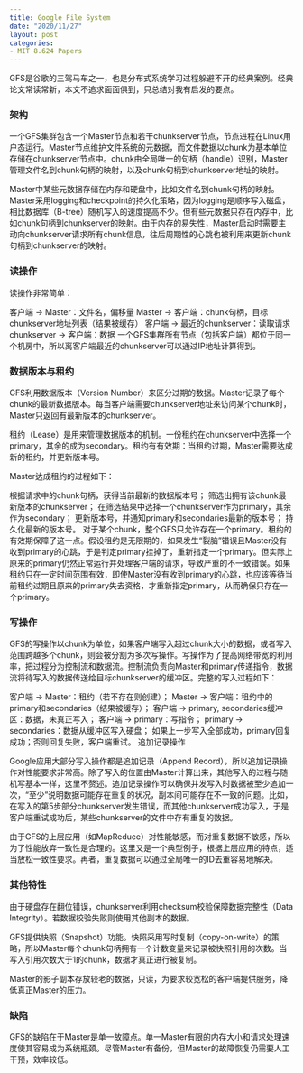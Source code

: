 ```yaml
---
title: Google File System
date: "2020/11/27"
layout: post
categories: 
- MIT 8.624 Papers
---
```


GFS是谷歌的三驾马车之一，也是分布式系统学习过程躲避不开的经典案例。经典论文常读常新，本文不追求面面俱到，只总结对我有启发的要点。

### 架构

一个GFS集群包含一个Master节点和若干chunkserver节点，节点进程在Linux用户态运行。Master节点维护文件系统的元数据，而文件数据以chunk为基本单位存储在chunkserver节点中。chunk由全局唯一的句柄（handle）识别，Master管理文件名到chunk句柄的映射，以及chunk句柄到chunkserver地址的映射。

Master中某些元数据存储在内存和硬盘中，比如文件名到chunk句柄的映射。Master采用logging和checkpoint的持久化策略，因为logging是顺序写入磁盘，相比数据库（B-tree）随机写入的速度提高不少。但有些元数据只存在内存中，比如chunk句柄到chunkserver的映射。由于内存的易失性，Master启动时需要主动向chunkserver请求所有chunk信息，往后周期性的心跳也被利用来更新chunk句柄到chunkserver的映射。

### 读操作

读操作非常简单：

客户端 -> Master：文件名，偏移量
Master -> 客户端：chunk句柄，目标chunkserver地址列表（结果被缓存）
客户端 -> 最近的chunkserver：读取请求
chunkserver -> 客户端：数据
一个GFS集群所有节点（包括客户端）都位于同一个机房中，所以离客户端最近的chunkserver可以通过IP地址计算得到。

### 数据版本与租约

GFS利用数据版本（Version Number）来区分过期的数据。Master记录了每个chunk的最新数据版本。每当客户端需要chunkserver地址来访问某个chunk时，Master只返回有最新版本的chunkserver。

租约（Lease）是用来管理数据版本的机制。一份租约在chunkserver中选择一个primary，其余的成为secondary。租约有有效期：当租约过期，Master需要达成新的租约，并更新版本号。

Master达成租约的过程如下：

根据请求中的chunk句柄，获得当前最新的数据版本号；
筛选出拥有该chunk最新版本的chunkserver；
在筛选结果中选择一个chunkserver作为primary，其余作为secondary；
更新版本号，并通知primary和secondaries最新的版本号；
持久化最新的版本号。
对于某个chunk，整个GFS只允许存在一个primary。租约的有效期保障了这一点。假设租约是无限期的，如果发生“裂脑”错误且Master没有收到primary的心跳，于是判定primary挂掉了，重新指定一个primary。但实际上原来的primary仍然正常运行并处理客户端的请求，导致严重的不一致错误。如果租约只在一定时间范围有效，即使Master没有收到primary的心跳，也应该等待当前租约过期且原来的primary失去资格，才重新指定primary，从而确保只存在一个primary。

### 写操作

GFS的写操作以chunk为单位，如果客户端写入超过chunk大小的数据，或者写入范围跨越多个chunk，则会被分割为多次写操作。写操作为了提高网络带宽的利用率，把过程分为控制流和数据流。控制流负责向Master和primary传递指令，数据流将待写入的数据传送给目标chunkserver的缓冲区。完整的写入过程如下：

客户端 -> Master：租约（若不存在则创建）；
Master -> 客户端：租约中的primary和secondaries（结果被缓存）；
客户端 -> primary, secondaries缓冲区：数据，未真正写入；
客户端 -> primary：写指令；
primary -> secondaries：数据从缓冲区写入硬盘；
如果上一步写入全部成功，primary回复成功；否则回复失败，客户端重试。
追加记录操作

Google应用大部分写入操作都是追加记录（Append Record），所以追加记录操作对性能要求非常高。除了写入的位置由Master计算出来，其他写入的过程与随机写基本一样，这里不赘述。追加记录操作可以确保并发写入时数据被至少追加一次，“至少”说明数据可能存在重复的状况，副本间可能存在不一致的问题。比如，在写入的第5步部分chunkserver发生错误，而其他chunkserver成功写入，于是客户端重试成功后，某些chunkserver的文件中存有重复的数据。

由于GFS的上层应用（如MapReduce）对性能敏感，而对重复数据不敏感，所以为了性能放弃一致性是合理的。这里又是一个典型例子，根据上层应用的特点，适当放松一致性要求。再者，重复数据可以通过全局唯一的ID去重容易地解决。

### 其他特性

由于硬盘存在翻位错误，chunkserver利用checksum校验保障数据完整性（Data Integrity）。若数据校验失败则使用其他副本的数据。

GFS提供快照（Snapshot）功能。快照采用写时复制（copy-on-write）的策略，所以Master每个chunk句柄拥有一个计数变量来记录被快照引用的次数。当写入引用次数大于1的chunk，数据才真正进行被复制。

Master的影子副本存放较老的数据，只读，为要求较宽松的客户端提供服务，降低真正Master的压力。

### 缺陷

GFS的缺陷在于Master是单一故障点。单一Master有限的内存大小和请求处理速度使其容易成为系统瓶颈。尽管Master有备份，但Master的故障恢复仍需要人工干预，效率较低。
